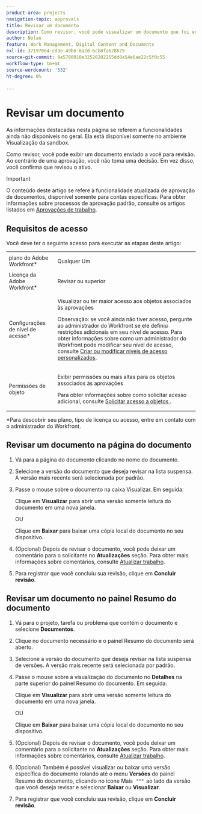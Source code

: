 ```yaml
---
product-area: projects
navigation-topic: approvals
title: Revisar um documento
description: Como revisor, você pode visualizar um documento que foi enviado a você para revisão.
author: Nolan
feature: Work Management, Digital Content and Documents
exl-id: 371970e4-cd3e-49b6-8a2d-6cb8fa628679
source-git-commit: 9a5780010e32526282255dd8a54e6ae22c5f0c55
workflow-type: tm+mt
source-wordcount: '532'
ht-degree: 0%

---
```


# Revisar um documento

<span class="preview">As informações destacadas nesta página se referem a funcionalidades ainda não disponíveis no geral. Ela está disponível somente no ambiente Visualização da sandbox.</span>

Como revisor, você pode exibir um documento enviado a você para revisão. Ao contrário de uma aprovação, você não toma uma decisão. Em vez disso, você confirma que revisou o ativo.

>[!IMPORTANT]
>
>O conteúdo deste artigo se refere à funcionalidade atualizada de aprovação de documentos, disponível somente para contas específicas. Para obter informações sobre processos de aprovação padrão, consulte os artigos listados em [Aprovações de trabalho](/help/quicksilver/review-and-approve-work/manage-approvals/manage-approvals.md).

## Requisitos de acesso

Você deve ter o seguinte acesso para executar as etapas deste artigo:

<table style="table-layout:auto"> 
 <col> 
 <col> 
 <tbody> 
  <tr> 
   <td role="rowheader">plano do Adobe Workfront*</td> 
   <td> <p>Qualquer Um</p> </td> 
  </tr> 
  <tr> 
   <td role="rowheader">Licença da Adobe Workfront*</td> 
   <td> <p>Revisar ou superior</p> </td> 
  </tr> 
  <tr> 
   <td role="rowheader">Configurações de nível de acesso*</td> 
   <td> <p>Visualizar ou ter maior acesso aos objetos associados às aprovações</p> <p>Observação: se você ainda não tiver acesso, pergunte ao administrador do Workfront se ele definiu restrições adicionais em seu nível de acesso. Para obter informações sobre como um administrador do Workfront pode modificar seu nível de acesso, consulte <a href="/help/quicksilver/administration-and-setup/add-users/configure-and-grant-access/create-modify-access-levels.md" class="MCXref xref">Criar ou modificar níveis de acesso personalizados</a>.</p> </td> 
  </tr> 
  <tr> 
   <td role="rowheader">Permissões de objeto</td> 
   <td> <p>Exibir permissões ou mais altas para os objetos associados às aprovações</p> <p>Para obter informações sobre como solicitar acesso adicional, consulte <a href="/help/quicksilver/workfront-basics/grant-and-request-access-to-objects/request-access.md" class="MCXref xref">Solicitar acesso a objetos </a>.</p> </td> 
  </tr> 
 </tbody> 
</table>

&#42;Para descobrir seu plano, tipo de licença ou acesso, entre em contato com o administrador do Workfront.

<!--
## Review a document from Home
Add once functionality is added
-->

## Revisar um documento na página do documento

1. Vá para a página do documento clicando no nome do documento.

1. Selecione a versão do documento que deseja revisar na lista suspensa. A versão mais recente será selecionada por padrão.

1. Passe o mouse sobre o documento na caixa Visualizar. Em seguida:

   Clique em **Visualizar** para abrir uma versão somente leitura do documento em uma nova janela.

   OU

   Clique em **Baixar** para baixar uma cópia local do documento no seu dispositivo.

1. (Opcional) Depois de revisar o documento, você pode deixar um comentário para o solicitante no **Atualizações** seção. Para obter mais informações sobre comentários, consulte [Atualizar trabalho](/help/quicksilver/workfront-basics/updating-work-items-and-viewing-updates/update-work.md).
1. <span class="preview">Para registrar que você concluiu sua revisão, clique em **Concluir revisão**.</span>

## Revisar um documento no painel Resumo do documento

1. Vá para o projeto, tarefa ou problema que contém o documento e selecione **Documentos**.

1. Clique no documento necessário e o painel Resumo do documento será aberto.

1. Selecione a versão do documento que deseja revisar na lista suspensa de versões. A versão mais recente será selecionada por padrão.

1. Passe o mouse sobre a visualização do documento no **Detalhes** na parte superior do painel Resumo do documento. Em seguida:

   Clique em **Visualizar** para abrir uma versão somente leitura do documento em uma nova janela.

   OU

   Clique em **Baixar** para baixar uma cópia local do documento no seu dispositivo.

1. (Opcional) Depois de revisar o documento, você pode deixar um comentário para o solicitante no **Atualizações** seção. Para obter mais informações sobre comentários, consulte [Atualizar trabalho](/help/quicksilver/workfront-basics/updating-work-items-and-viewing-updates/update-work.md).

1. (Opcional) Também é possível visualizar ou baixar uma versão específica do documento rolando até o menu **Versões** do painel Resumo do documento, clicando no ícone Mais ![](../assets/more-icon.png) ao lado da versão que você deseja revisar e selecionar **Baixar** ou **Visualizar**.
1. <span class="preview"> Para registrar que você concluiu sua revisão, clique em **Concluir revisão**.</span>

